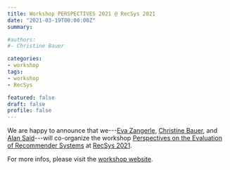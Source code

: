 ```yaml
---
title: Workshop PERSPECTIVES 2021 @ RecSys 2021 
date: "2021-03-19T00:00:00Z"
summary:

#authors:
#- Christine Bauer 

categories:
- workshop
tags:
- workshop 
- RecSys

featured: false
draft: false
profile: false
---
```



We are happy to announce that we---[Eva Zangerle](https://evazangerle.at), [Christine Bauer](https://christinebauer.eu), and [Alan Said](https://alansaid.com)---will co-organize the workshop [Perspectives on the Evaluation of Recommender Systems](https://perspectives-ws.github.io/2021/) at [RecSys 2021](https://recsys.acm.org/recsys21/).

For more infos, please visit the [workshop website](https://perspectives-ws.github.io/2021/).
